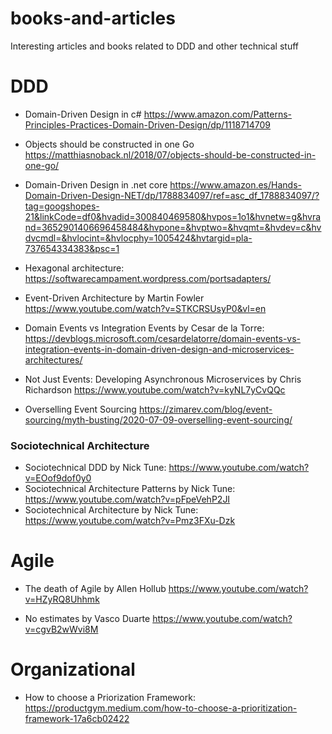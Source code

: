 # books-and-articles
Interesting articles and books related to DDD and other technical stuff


# DDD
- Domain-Driven Design in c# https://www.amazon.com/Patterns-Principles-Practices-Domain-Driven-Design/dp/1118714709

- Objects should be constructed in one Go https://matthiasnoback.nl/2018/07/objects-should-be-constructed-in-one-go/

- Domain-Driven Design in .net core https://www.amazon.es/Hands-Domain-Driven-Design-NET/dp/1788834097/ref=asc_df_1788834097/?tag=googshopes-21&linkCode=df0&hvadid=300840469580&hvpos=1o1&hvnetw=g&hvrand=3652901406696458484&hvpone=&hvptwo=&hvqmt=&hvdev=c&hvdvcmdl=&hvlocint=&hvlocphy=1005424&hvtargid=pla-737654334383&psc=1

- Hexagonal architecture: https://softwarecampament.wordpress.com/portsadapters/

- Event-Driven Architecture by Martin Fowler https://www.youtube.com/watch?v=STKCRSUsyP0&vl=en

- Domain Events vs Integration Events by Cesar de la Torre: https://devblogs.microsoft.com/cesardelatorre/domain-events-vs-integration-events-in-domain-driven-design-and-microservices-architectures/

- Not Just Events: Developing Asynchronous Microservices by Chris Richardson https://www.youtube.com/watch?v=kyNL7yCvQQc

- Overselling Event Sourcing https://zimarev.com/blog/event-sourcing/myth-busting/2020-07-09-overselling-event-sourcing/

### Sociotechnical Architecture
- Sociotechnical DDD by Nick Tune: https://www.youtube.com/watch?v=EOof9dof0y0
- Sociotechnical Architecture Patterns by Nick Tune: https://www.youtube.com/watch?v=pFpeVehP2JI
- Sociotechnical Architecture by Nick Tune: https://www.youtube.com/watch?v=Pmz3FXu-Dzk


# Agile
- The death of Agile by Allen Hollub https://www.youtube.com/watch?v=HZyRQ8Uhhmk

- No estimates by Vasco Duarte https://www.youtube.com/watch?v=cgvB2wWvi8M

# Organizational
- How to choose a Priorization Framework: https://productgym.medium.com/how-to-choose-a-prioritization-framework-17a6cb02422
